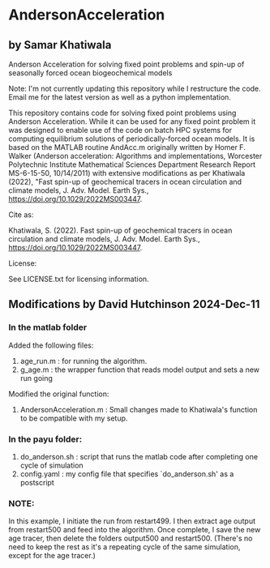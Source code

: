# AndersonAcceleration
## by Samar Khatiwala
Anderson Acceleration for solving fixed point problems and spin-up of seasonally forced ocean biogeochemical models

Note: I'm not currently updating this repository while I restructure the code. Email me for the latest version as well as a python implementation.

This repository contains code for solving fixed point problems using Anderson Acceleration. While it can be used for 
any fixed point problem it was designed to enable use of the code on batch HPC systems for computing equilibrium solutions 
of periodically-forced ocean models. It is based on the MATLAB routine AndAcc.m originally written by Homer F. Walker 
(Anderson acceleration: Algorithms and implementations, Worcester Polytechnic Institute Mathematical Sciences Department 
Research Report MS-6-15-50, 10/14/2011) with extensive modifications as per Khatiwala (2022), "Fast spin-up of geochemical 
tracers in ocean circulation and climate models, J. Adv. Model. Earth Sys., https://doi.org/10.1029/2022MS003447.

Cite as:

Khatiwala, S. (2022). Fast spin-up of geochemical tracers in ocean circulation and climate models, 
J. Adv. Model. Earth Sys., https://doi.org/10.1029/2022MS003447.

License:

See LICENSE.txt for licensing information.

## Modifications by David Hutchinson 2024-Dec-11

### In the matlab folder
Added the following files:
1. age_run.m : for running the algorithm.
2. g_age.m : the wrapper function that reads model output and sets a new run going

Modified the original function:
1. AndersonAcceleration.m : Small changes made to Khatiwala's function to be compatible with my setup.

### In the payu folder:
1. do_anderson.sh : script that runs the matlab code after completing one cycle of simulation
2. config.yaml : my config file that specifies `do_anderson.sh' as a postscript

### NOTE:

In this example, I initiate the run from restart499. I then extract age output from restart500 and feed into the algorithm. Once complete, I save the new age tracer, then delete the folders output500 and restart500. (There's no need to keep the rest as it's a repeating cycle of the same simulation, except for the age tracer.)
